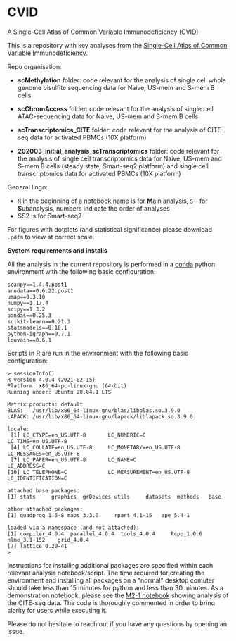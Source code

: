 # CVID
A Single-Cell Atlas of Common Variable Immunodeficiency (CVID)


This is a repository with key analyses from the [Single-Cell Atlas of Common Variable Immunodeficiency](https://www.cvidcellatlas.org/).

Repo organisation:

- **scMethylation** folder: code relevant for the analysis of single cell whole genome bisulfite sequencing data for Naive, US-mem and S-mem B cells

- **scChromAccess** folder: code relevant for the analysis of single cell ATAC-sequencing data for Naive, US-mem and S-mem B cells

- **scTranscriptomics_CITE** folder: code relevant for the analysis of CITE-seq data for activated PBMCs (10X platform)

- **202003_initial_analysis_scTranscriptomics** folder: code relevant for the analysis of single cell transcriptomics data for Naive, US-mem and S-mem B cells (steady state, Smart-seq2 platform) and single cell transcriptomics data for activated PBMCs (10X platform)


General lingo: 
- ```M``` in the beginning of a notebook name is for **M**ain analysis, ```S``` - for **S**ubanalysis, numbers indicate the order of analyses
- SS2 is for Smart-seq2


For figures with dotplots (and statistical significance) please download ```.pdf```s to view at correct scale.


**System requirements and installs**

All the analysis in the current repository is performed in a [conda](https://docs.conda.io/en/latest/) python environment with the following basic configuration:

```
scanpy==1.4.4.post1 
anndata==0.6.22.post1 
umap==0.3.10 
numpy==1.17.4 
scipy==1.3.2 
pandas==0.25.3 
scikit-learn==0.21.3 
statsmodels==0.10.1 
python-igraph==0.7.1 
louvain==0.6.1
```

Scripts in R are run in the environment with the following basic configuration:

```
> sessionInfo()
R version 4.0.4 (2021-02-15)
Platform: x86_64-pc-linux-gnu (64-bit)
Running under: Ubuntu 20.04.1 LTS

Matrix products: default
BLAS:   /usr/lib/x86_64-linux-gnu/blas/libblas.so.3.9.0
LAPACK: /usr/lib/x86_64-linux-gnu/lapack/liblapack.so.3.9.0

locale:
 [1] LC_CTYPE=en_US.UTF-8       LC_NUMERIC=C               LC_TIME=en_US.UTF-8       
 [4] LC_COLLATE=en_US.UTF-8     LC_MONETARY=en_US.UTF-8    LC_MESSAGES=en_US.UTF-8   
 [7] LC_PAPER=en_US.UTF-8       LC_NAME=C                  LC_ADDRESS=C              
[10] LC_TELEPHONE=C             LC_MEASUREMENT=en_US.UTF-8 LC_IDENTIFICATION=C       

attached base packages:
[1] stats     graphics  grDevices utils     datasets  methods   base     

other attached packages:
[1] quadprog_1.5-8 maps_3.3.0     rpart_4.1-15   ape_5.4-1     

loaded via a namespace (and not attached):
[1] compiler_4.0.4  parallel_4.0.4  tools_4.0.4     Rcpp_1.0.6      nlme_3.1-152    grid_4.0.4     
[7] lattice_0.20-41
> 
```

Instructions for installing additional packages are specified within each relevant analysis notebook/script.
The time required for creating the environment and installing all packages on a "normal" desktop comuter should take less than 15 minutes for python and less than 30 minutes.
As a demonstration notebook, please see the [M2-1 notebook](https://github.com/ventolab/CVID/blob/master/scTranscriptomics_CITE/M2-1-new_no_doublets_analysis_with_SoupX_denoised_protein.ipynb) showing analysis of the CITE-seq data.
The code is thoroughly commented in order to bring clarity for users while executing it.

Please do not hesitate to reach out if you have any questions by opening an issue.

